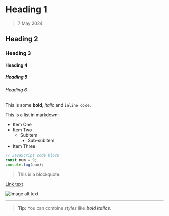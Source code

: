 # Heading 1

> 7 May 2024

## Heading 2

### Heading 3

#### Heading 4

##### Heading 5

###### Heading 6

This is some **bold**, _italic_ and `inline code`.

This is a list in markdown:

- Item One
- Item Two
  - Subitem
    - Sub-subitem
- Item Three

```js
// JavaScript code block
const num = 9;
console.log(num);
```

> This is a blockquote.

[Link text](https://example.com)

![Image alt text](https://avatars.githubusercontent.com/u/75523737?v=4)

---

> **Tip:** You can combine _styles_ like **_bold italics_**.
